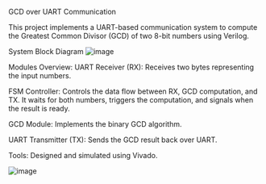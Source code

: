 GCD over UART Communication 

This project implements a UART-based communication system to compute the Greatest Common Divisor (GCD) of two 8-bit numbers using Verilog.

System Block Diagram
![image](https://github.com/user-attachments/assets/de895c9f-202d-486b-99bb-094d9577a591)

Modules Overview:
UART Receiver (RX): Receives two bytes representing the input numbers.

FSM Controller: Controls the data flow between RX, GCD computation, and TX. It waits for both numbers, triggers the computation, and signals when the result is ready.

GCD Module: Implements the binary GCD algorithm.

UART Transmitter (TX): Sends the GCD result back over UART.

Tools:
Designed and simulated using Vivado.


![image](https://github.com/user-attachments/assets/0f14bc72-4372-4d2b-87c4-38d84269ce4f)
